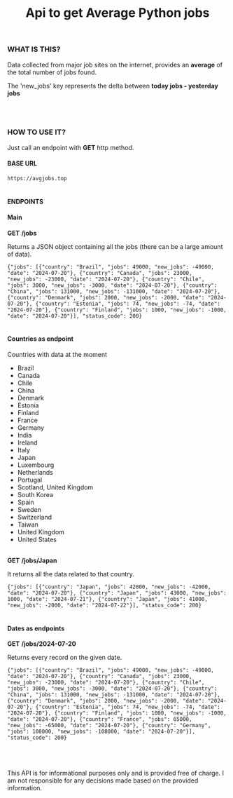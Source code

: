<body>
<header>
<h1>
Api to get Average Python jobs
</h1>
</header>
<section>
<div>
<h3>WHAT IS THIS?</h3>
<p>Data collected from major job sites on the internet, provides an <strong>average</strong> of the total number of jobs found.</p>
<p>The 'new_jobs' key represents the delta between <strong>today jobs - yesterday jobs</strong></p>
<br>
<br>
<h3>HOW TO USE IT?</h3>
<p>Just call an endpoint with <b>GET</b> http method.</p>
<h4>BASE URL</h4>
<code>https://avgjobs.top</code>
<br>
<br>
<h4>ENDPOINTS</h4>
<h4>Main</h4>
<b>GET</b>
<b>/jobs</b>
<p>Returns a JSON object containing all the jobs (there can be a large amount of data).</p>
<div>
<code>{"jobs": [{"country": "Brazil", "jobs": 49000, "new_jobs": -49000, "date": "2024-07-20"}, {"country": "Canada", "jobs": 23000, "new_jobs": -23000, "date": "2024-07-20"}, {"country": "Chile", "jobs": 3000, "new_jobs": -3000, "date": "2024-07-20"}, {"country": "China", "jobs": 131000, "new_jobs": -131000, "date": "2024-07-20"}, {"country": "Denmark", "jobs": 2000, "new_jobs": -2000, "date": "2024-07-20"}, {"country": "Estonia", "jobs": 74, "new_jobs": -74, "date": "2024-07-20"}, {"country": "Finland", "jobs": 1000, "new_jobs": -1000, "date": "2024-07-20"}], "status_code": 200}</code>
</div>
<br>
<h4>Countries as endpoint</h4>
<p>Countries with data at the moment</p>
<ul>
<li>Brazil</li>
<li>Canada</li>
<li>Chile</li>
<li>China</li>
<li>Denmark</li>
<li>Estonia</li>
<li>Finland</li>
<li>France</li>
<li>Germany</li>
<li>India</li>
<li>Ireland</li>
<li>Italy</li>
<li>Japan</li>
<li>Luxembourg</li>
<li>Netherlands</li>
<li>Portugal</li>
<li>Scotland, United Kingdom</li>
<li>South Korea</li>
<li>Spain</li>
<li>Sweden</li>
<li>Switzerland</li>
<li>Taiwan</li>
<li>United Kingdom</li>
<li>United States</li>
</ul>
<br>
<b>GET</b>
<b>/jobs/Japan</b><br>
<p>It returns all the data related to that country.</p>
<div>
<code>{"jobs": [{"country": "Japan", "jobs": 42000, "new_jobs": -42000, "date": "2024-07-20"}, {"country": "Japan", "jobs": 43000, "new_jobs": 1000, "date": "2024-07-21"}, {"country": "Japan", "jobs": 41000, "new_jobs": -2000, "date": "2024-07-22"}], "status_code": 200}</code>
</div>
<br>
<h4>Dates as endpoints</h4>
<b>GET</b>
<b>/jobs/2024-07-20</b><br>
<p>Returns every record on the given date.</p>
<div>
<code>{"jobs": [{"country": "Brazil", "jobs": 49000, "new_jobs": -49000, "date": "2024-07-20"}, {"country": "Canada", "jobs": 23000, "new_jobs": -23000, "date": "2024-07-20"}, {"country": "Chile", "jobs": 3000, "new_jobs": -3000, "date": "2024-07-20"}, {"country": "China", "jobs": 131000, "new_jobs": -131000, "date": "2024-07-20"}, {"country": "Denmark", "jobs": 2000, "new_jobs": -2000, "date": "2024-07-20"}, {"country": "Estonia", "jobs": 74, "new_jobs": -74, "date": "2024-07-20"}, {"country": "Finland", "jobs": 1000, "new_jobs": -1000, "date": "2024-07-20"}, {"country": "France", "jobs": 65000, "new_jobs": -65000, "date": "2024-07-20"}, {"country": "Germany", "jobs": 108000, "new_jobs": -108000, "date": "2024-07-20"}], "status_code": 200}</code>
</div>
</div>
</section>
<br/>
<br/>
<br/>
<p>This API is for informational purposes only and is provided free of charge. I am not responsible for any decisions made based on the provided information.</p>
<br/>
</body>
